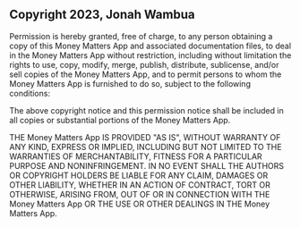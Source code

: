 ## Copyright 2023, Jonah Wambua

Permission is hereby granted, free of charge, to any person obtaining a copy of this Money Matters App and associated documentation files, to deal in the Money Matters App without restriction, including without limitation the rights to use, copy, modify, merge, publish, distribute, sublicense, and/or sell copies of the Money Matters App, and to permit persons to whom the Money Matters App is furnished to do so, subject to the following conditions:

The above copyright notice and this permission notice shall be included in all copies or substantial portions of the Money Matters App.

THE Money Matters App IS PROVIDED "AS IS", WITHOUT WARRANTY OF ANY KIND, EXPRESS OR IMPLIED, INCLUDING BUT NOT LIMITED TO THE WARRANTIES OF MERCHANTABILITY, FITNESS FOR A PARTICULAR PURPOSE AND NONINFRINGEMENT. IN NO EVENT SHALL THE AUTHORS OR COPYRIGHT HOLDERS BE LIABLE FOR ANY CLAIM, DAMAGES OR OTHER LIABILITY, WHETHER IN AN ACTION OF CONTRACT, TORT OR OTHERWISE, ARISING FROM, OUT OF OR IN CONNECTION WITH THE Money Matters App OR THE USE OR OTHER DEALINGS IN THE Money Matters App.
